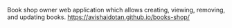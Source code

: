 Book shop owner web application which allows creating, viewing, removing, and updating books.
https://avishaidotan.github.io/books-shop/


